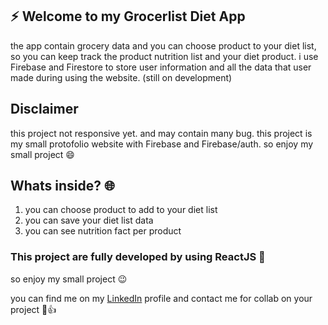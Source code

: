 ## :zap: Welcome to my Grocerlist Diet App
 the app contain grocery data and you can choose product to your diet list, so you can keep track the product nutrition list and your diet product. i use Firebase and Firestore to store user information and all the data that user made during using the website. (still on development)
 
 ## Disclaimer
 this project not responsive yet. and may contain many bug. this project is my small protofolio website with Firebase and Firebase/auth. 
 so enjoy my small project :smile:
 
 ## Whats inside? :globe_with_meridians:
 1. you can choose product to add to your diet list
 2. you can save your diet list data
 3. you can see nutrition fact per product
 
### This project are fully developed by using ReactJS :rocket:
so enjoy my small project :wink:

you can find me on my [LinkedIn](https://www.linkedin.com/in/muhamad-afif-fadillah-9bab0221a) profile and contact me for collab on your project :angel::thumbsup:
 
